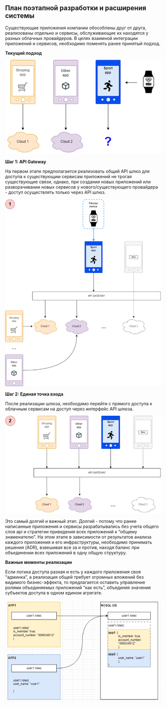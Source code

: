 ## План поэтапной разработки и расширения системы

Существующие приложения компании обособлены друг от друга, реализованы отдельно и сервисы, обслуживающие их находятся у разных облачных провайдеров. В целях взаимной интеграции приложений и сервисов, необходимо поменять ранее принятый подход.

**Текущий подход**

![Текущий подход](/images/architecture-step-0.png)

**Шаг 1: API Gateway**

На первом этапе предполагается реализовать общий API шлюз для доступа к существующим сервисам приложений не трогая существующие связи, однако, при создании новых приложений или разворачивании новых сервисов у нового/существующего провайдера - доступ осуществлять только через API шлюз.

![API Gateway](/images/architecture-step-1.png)

**Шаг 2: Единая точка входа**

После реализации шлюза, необходимо перейти с прямого доступа к облачным сервисам на доступ через интерфейс API шлюза.

![Единая точка входа](/images/architecture-step-2.png)

Это самый долгий и важный этап. Долгий - потому что ранее написанные приложения и сервисы разрабатывались без учета общего слоя api и стратегии приведения всех приложений к “общему знаменателю”. На этом этапе в зависимости от результатов анализа каждого приложения и его инфраструктуры, необходимо принимать решения (ADR), взвешивая все за и против, находя баланс при объединении всех приложений в одну общую структуру.

**Важные моменты реализации**

Если логика доступа разная и есть у каждого приложения своя “админка”, а реализация общей требует огромных вложений без видимого бизнес-эффекта, то предлагается оставить управление ролями объединяемых приложений “как есть”, объединяя значения субъектов доступа в одном едином агрегате. 

![Единая точка входа](/images/architecture-tip-1.png)